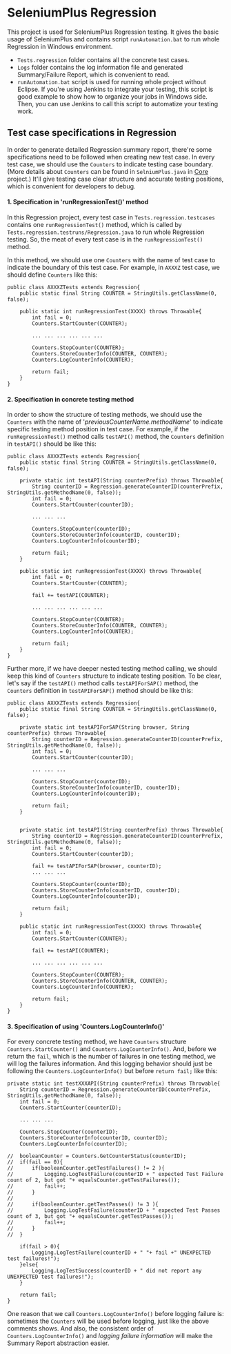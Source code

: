 # SeleniumPlus Regression

This project is used for SeleniumPlus Regression testing. It gives the basic usage of SeleniumPlus and contains script ```runAutomation.bat``` to run whole Regression in Windows environment.
* ```Tests.regression``` folder contains all the concrete test cases.
* ```Logs``` folder contains the log information file and generated Summary/Failure Report, which is convenient to read.
* ```runAutomation.bat``` script is used for running whole project without Eclipse. If you're using Jenkins to integrate your testing, this script is good example to show how to organize your jobs in Windows side. Then, you can use Jenkins to call this script to automatize your testing work.

## Test case specifications in Regression

In order to generate detailed Regression summary report, there're some specifications need to be followed when creating new test case. In every test case, we should use the ```Counters``` to indicate testing case boundary. (More details about ```Counters``` can be found in ```SelniumPlus.java``` in [Core](https://github.com/SAFSDEV/Core) project.) It'll give testing case clear structure and accurate testing positions, which is convenient for developers to debug.


#### 1. Specification in 'runRegressionTest()' method

In this Regression project, every test case in ```Tests.regression.testcases``` contains one ```runRegressionTest()``` method, which is called by ```Tests.regression.testruns/Regression.java``` to run whole Regression testing. So, the meat of every test case is in the ```runRegressionTest()``` method. 

In this method, we should use one ```Counters``` with the name of test case to indicate the boundary of this test case. For example, in ```AXXXZ``` test case, we should define ```Counters``` like this:

~~~~
public class AXXXZTests extends Regression{
    public static final String COUNTER = StringUtils.getClassName(0, false);

    public static int runRegressionTest(XXXX) throws Throwable{ 
        int fail = 0;
        Counters.StartCounter(COUNTER); 

        ... ... ... ... ... ...

        Counters.StopCounter(COUNTER);
        Counters.StoreCounterInfo(COUNTER, COUNTER);
        Counters.LogCounterInfo(COUNTER); 
        
        return fail;
    }
}
~~~~


#### 2. Specification in concrete testing method

In order to show the structure of testing methods, we should use the ```Counters``` with the name of '*previousCounterName.methodName*' to indicate specific testing method position in test case. For example, if the ```runRegressionTest()``` method calls ```testAPI()``` method, the ```Counters``` definition in ```testAPI()``` should be like this:

~~~~
public class AXXXZTests extends Regression{
    public static final String COUNTER = StringUtils.getClassName(0, false);
    
    private static int testAPI(String counterPrefix) throws Throwable{ 
        String counterID = Regression.generateCounterID(counterPrefix, StringUtils.getMethodName(0, false));
        int fail = 0;
        Counters.StartCounter(counterID);

        ... ... ... 

        Counters.StopCounter(counterID);
        Counters.StoreCounterInfo(counterID, counterID);
        Counters.LogCounterInfo(counterID);

        return fail;
    }

    public static int runRegressionTest(XXXX) throws Throwable{ 
        int fail = 0;
        Counters.StartCounter(COUNTER); 
        
        fail += testAPI(COUNTER);

        ... ... ... ... ... ...

        Counters.StopCounter(COUNTER);
        Counters.StoreCounterInfo(COUNTER, COUNTER);
        Counters.LogCounterInfo(COUNTER); 
        
        return fail;
    }
}
~~~~

Further more, if we have deeper nested testing method calling, we should keep this kind of ```Counters``` structure to indicate testing position. To be clear, let's say if the ```testAPI()``` method calls ```testAPIForSAP()``` method, the ```Counters``` definition in ```testAPIForSAP()``` method should be like this:

~~~~
public class AXXXZTests extends Regression{
    public static final String COUNTER = StringUtils.getClassName(0, false);
    
    private static int testAPIForSAP(String browser, String counterPrefix) throws Throwable{   
        String counterID = Regression.generateCounterID(counterPrefix, StringUtils.getMethodName(0, false));
        int fail = 0;
        Counters.StartCounter(counterID);

        ... ... ... 

        Counters.StopCounter(counterID);
        Counters.StoreCounterInfo(counterID, counterID);
        Counters.LogCounterInfo(counterID);

        return fail;
    }

    
    private static int testAPI(String counterPrefix) throws Throwable{ 
        String counterID = Regression.generateCounterID(counterPrefix, StringUtils.getMethodName(0, false));
        int fail = 0;
        Counters.StartCounter(counterID);

        fail += testAPIForSAP(browser, counterID);
        ... ... ... 

        Counters.StopCounter(counterID);
        Counters.StoreCounterInfo(counterID, counterID);
        Counters.LogCounterInfo(counterID);

        return fail;
    }

    public static int runRegressionTest(XXXX) throws Throwable{ 
        int fail = 0;
        Counters.StartCounter(COUNTER); 
        
        fail += testAPI(COUNTER);

        ... ... ... ... ... ...

        Counters.StopCounter(COUNTER);
        Counters.StoreCounterInfo(COUNTER, COUNTER);
        Counters.LogCounterInfo(COUNTER); 
        
        return fail;
    }
}
~~~~

#### 3. Specification of using 'Counters.LogCounterInfo()'
For every concrete testing method, we have ```Counters``` structure ```Counters.StartCounter()``` and ```Counters.LogCounterInfo()```. And, before we return the ```fail```, which is the number of failures in one testing method, we will log the failures information. And this logging behavior should just be following the ```Counters.LogCounterInfo()``` but before ```return fail;``` like this:
~~~~
private static int testXXXAPI(String counterPrefix) throws Throwable{ 
    String counterID = Regression.generateCounterID(counterPrefix, StringUtils.getMethodName(0, false));
    int fail = 0;
    Counters.StartCounter(counterID);

    ... ... ... 

    Counters.StopCounter(counterID);
    Counters.StoreCounterInfo(counterID, counterID);
    Counters.LogCounterInfo(counterID);

//  booleanCounter = Counters.GetCounterStatus(counterID);
//	if(fail == 0){
//		if(booleanCounter.getTestFailures() != 2 ){
//			Logging.LogTestFailure(counterID + " expected Test Failure count of 2, but got "+ equalsCounter.getTestFailures());
//			fail++;
//		}
//
//		if(booleanCounter.getTestPasses() != 3 ){
//			Logging.LogTestFailure(counterID + " expected Test Passes count of 3, but got "+ equalsCounter.getTestPasses());
//			fail++;
//		}
//	}

    if(fail > 0){
		Logging.LogTestFailure(counterID + " "+ fail +" UNEXPECTED test failures!");
	}else{
		Logging.LogTestSuccess(counterID + " did not report any UNEXPECTED test failures!");
	}

    return fail;
}
~~~~
One reason that we call ```Counters.LogCounterInfo()``` before logging failure is: sometimes the ```Counters``` will be used before logging, just like the above comments shows. And also, the consistent order of ```Counters.LogCounterInfo()``` and *logging failure information* will make the Summary Report abstraction easier.


